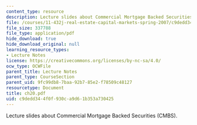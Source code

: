 ```yaml
---
content_type: resource
description: Lecture slides about Commercial Mortgage Backed Securities (CMBS).
file: /courses/11-432j-real-estate-capital-markets-spring-2007/c9dedd344f0f930ca9d61b353a730425_ch20.pdf
file_size: 337788
file_type: application/pdf
hide_download: true
hide_download_original: null
learning_resource_types:
- Lecture Notes
license: https://creativecommons.org/licenses/by-nc-sa/4.0/
ocw_type: OCWFile
parent_title: Lecture Notes
parent_type: CourseSection
parent_uid: 9fc99db8-7baa-92b7-85e2-f78509c48127
resourcetype: Document
title: ch20.pdf
uid: c9dedd34-4f0f-930c-a9d6-1b353a730425
---
```

Lecture slides about Commercial Mortgage Backed Securities (CMBS).